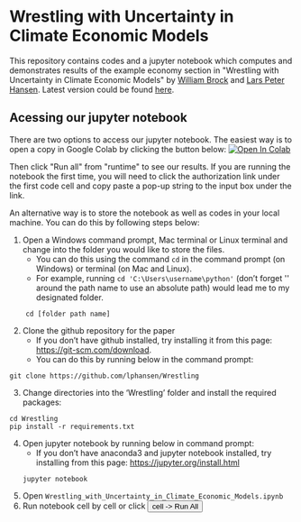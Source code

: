 # Wrestling with Uncertainty in Climate Economic Models
This repository contains codes and a jupyter notebook which computes and demonstrates results of the example economy section in "Wrestling with Uncertainty in Climate Economic Models" by [William Brock][id1] and [Lars Peter Hansen][id2]. Latest version could be found [here][id4].

[id1]: https://economics.missouri.edu/people/brock
[id2]: https://larspeterhansen.org/
[id4]: https://larspeterhansen.org/research/papers/

## Acessing our jupyter notebook
There are two options to access our jupyter notebook. The easiest way is to open a copy in Google Colab by clicking the button below: 
[![Open In Colab](https://colab.research.google.com/assets/colab-badge.svg)](https://colab.research.google.com/github/lphansen/Beliefs/blob/master/Belief_Notebook.ipynb)

Then click "Run all" from "runtime" to see our results. If you are running the notebook the first time, you will need to click the authorization link under the first code cell and copy paste a pop-up string to the input box under the link.

An alternative way is to store the notebook as well as codes in your local machine. You can do this by following steps below:
1.	Open a Windows command prompt, Mac terminal or Linux terminal and change into the folder you would like to store the files.
    - You can do this using the command ``cd`` in the command prompt (on Windows) or terminal (on Mac and Linux).
    - For example, running ```cd 'C:\Users\username\python'``` (don’t forget '' around the path name to use an absolute path) would lead me to my designated folder.
```
    cd [folder path name]
```
2.	Clone the github repository for the paper
    - If you don’t have github installed, try installing it from this page: https://git-scm.com/download.
    - You can do this by running below in the command prompt:
```
git clone https://github.com/lphansen/Wrestling
```
3.	Change directories into the ‘Wrestling’ folder and install the required packages:
```
cd Wrestling
pip install -r requirements.txt
```
4.  Open jupyter notebook by running below in command prompt:
    - If you don’t have anaconda3 and jupyter notebook installed, try installing from this page: https://jupyter.org/install.html
    ```
    jupyter notebook
    ```
5.  Open ```Wrestling_with_Uncertainty_in_Climate_Economic_Models.ipynb```
6.  Run notebook cell by cell or click <button type = "button" name = "buttton" class="btn">cell -> Run All</button>

